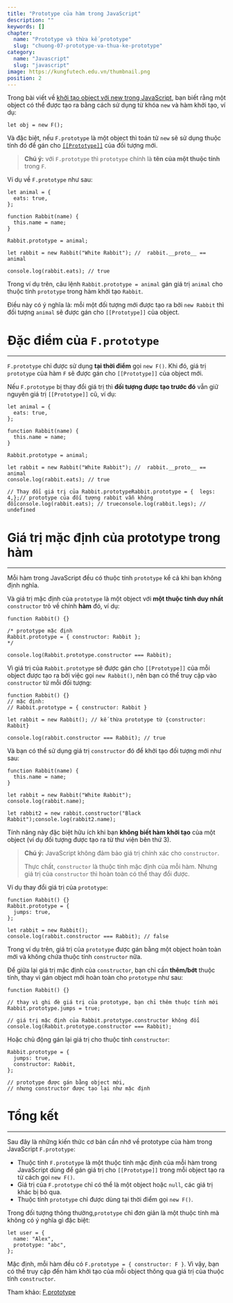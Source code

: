 ```yaml
---
title: "Prototype của hàm trong JavaScript"
description: ""
keywords: []
chapter:
  name: "Prototype và thừa kế prototype"
  slug: "chuong-07-prototype-va-thua-ke-prototype"
category:
  name: "Javascript"
  slug: "javascript"
image: https://kungfutech.edu.vn/thumbnail.png
position: 2
---
```


Trong bài viết về [khởi tạo object với new trong JavaScript](/khoi-tao-object-new-trong-javascript/), bạn biết rằng một object có thể được tạo ra bằng cách sử dụng từ khóa `new` và hàm khởi tạo, ví dụ:

    let obj = new F();

Và đặc biệt, nếu `F.prototype` là một object thì toán tử `new` sẽ sử dụng thuộc tính đó để gán cho [`[[Prototype]]`](/prototype-la-gi-prototype-trong-javascript/) của đối tượng mới.

> **Chú ý:** với `F.prototype` thì `prototype` chính là **tên của một thuộc tính** trong `F`.

Ví dụ về `F.prototype` như sau:

    let animal = {
      eats: true,
    };
    
    function Rabbit(name) {
      this.name = name;
    }
    
    Rabbit.prototype = animal;
    
    let rabbit = new Rabbit("White Rabbit"); //  rabbit.__proto__ == animal
    
    console.log(rabbit.eats); // true

Trong ví dụ trên, câu lệnh `Rabbit.prototype = animal` gán giá trị `animal` cho thuộc tính `prototype` trong hàm khởi tạo `Rabbit`.

Điều này có ý nghĩa là: mỗi một đối tượng mới được tạo ra bởi `new Rabbit` thì đối tượng `animal` sẽ được gán cho `[[Prototype]]` của object.

# Đặc điểm của `F.prototype`
----------------------------------------------------------------------------------------

`F.prototype` chỉ được sử dụng **tại thời điểm** gọi `new F()`. Khi đó, giá trị `prototype` của hàm `F` sẽ được gán cho `[[Prototype]]` của object mới.

Nếu `F.prototype` bị thay đổi giá trị thì **đối tượng được tạo trước đó** vẫn giữ nguyên giá trị `[[Prototype]]` cũ, ví dụ:

    let animal = {
      eats: true,
    };
    
    function Rabbit(name) {
      this.name = name;
    }
    
    Rabbit.prototype = animal;
    
    let rabbit = new Rabbit("White Rabbit"); //  rabbit.__proto__ == animal
    console.log(rabbit.eats); // true
    
    // Thay đổi giá trị của Rabbit.prototypeRabbit.prototype = {  legs: 4,};// prototype của đối tượng rabbit vẫn không đổiconsole.log(rabbit.eats); // trueconsole.log(rabbit.legs); // undefined

# Giá trị mặc định của prototype trong hàm
------------------------------------------------------------------------------------------------------------------------------------

Mỗi hàm trong JavaScript đều có thuộc tính `prototype` kể cả khi bạn không định nghĩa.

Và giá trị mặc định của `prototype` là một object với **một thuộc tính duy nhất** `constructor` trỏ về chính **hàm** đó, ví dụ:

    function Rabbit() {}
    
    /* prototype mặc định
    Rabbit.prototype = { constructor: Rabbit };
    */
    
    console.log(Rabbit.prototype.constructor === Rabbit);

Vì giá trị của `Rabbit.prototype` sẽ được gán cho `[[Prototype]]` của mỗi object được tạo ra bởi việc gọi `new Rabbit()`, nên bạn có thể truy cập vào `constructor` từ mỗi đối tượng:

    function Rabbit() {}
    // mặc định:
    // Rabbit.prototype = { constructor: Rabbit }
    
    let rabbit = new Rabbit(); // kế thừa prototype từ {constructor: Rabbit}
    
    console.log(rabbit.constructor === Rabbit); // true

Và bạn có thể sử dụng giá trị `constructor` đó để khởi tạo đối tượng mới như sau:

    function Rabbit(name) {
      this.name = name;
    }
    
    let rabbit = new Rabbit("White Rabbit");
    console.log(rabbit.name);
    
    let rabbit2 = new rabbit.constructor("Black Rabbit");console.log(rabbit2.name);

Tính năng này đặc biệt hữu ích khi bạn **không biết hàm khởi tạo** của một object (ví dụ đối tượng được tạo ra từ thư viện bên thứ 3).

> **Chú ý:** JavaScript không đảm bảo giá trị chính xác cho `constructor`.
> 
> Thực chất, `constructor` là thuộc tính mặc định của mỗi hàm. Nhưng giá trị của `constructor` thì hoàn toàn có thể thay đổi được.

Ví dụ thay đổi giá trị của `prototype`:

    function Rabbit() {}
    Rabbit.prototype = {
      jumps: true,
    };
    
    let rabbit = new Rabbit();
    console.log(rabbit.constructor === Rabbit); // false

Trong ví dụ trên, giá trị của `prototype` được gán bằng một object hoàn toàn mới và không chứa thuộc tính `constructor` nữa.

Để giữa lại giá trị mặc định của `constructor`, bạn chỉ cần **thêm/bớt** thuộc tính, thay vì gán object mới hoàn toàn cho `prototype` như sau:

    function Rabbit() {}
    
    // thay vì ghi đè giá trị của prototype, bạn chỉ thêm thuộc tính mới
    Rabbit.prototype.jumps = true;
    
    // giá trị mặc định của Rabbit.prototype.constructor không đổi
    console.log(Rabbit.prototype.constructor === Rabbit);

Hoặc chủ động gán lại giá trị cho thuộc tính `constructor`:

    Rabbit.prototype = {
      jumps: true,
      constructor: Rabbit,
    };
    
    // prototype được gán bằng object mới,
    // nhưng constructor được tạo lại như mặc định

# Tổng kết
-------------------------------------

Sau đây là những kiến thức cơ bản cần nhớ về prototype của hàm trong JavaScript `F.prototype`:

*   Thuộc tính `F.prototype` là một thuộc tính mặc định của mỗi hàm trong JavaScript dùng để gán giá trị cho `[[Prototype]]` trong mỗi object tạo ra từ cách gọi `new F()`.
*   Giá trị của `F.prototype` chỉ có thể là một object hoặc `null`, các giá trị khác bị bỏ qua.
*   Thuộc tính `prototype` chỉ được dùng tại thời điểm gọi `new F()`.

Trong đối tượng thông thường,`prototype` chỉ đơn giản là một thuộc tính mà không có ý nghĩa gì đặc biệt:

    let user = {
      name: "Alex",
      prototype: "abc",
    };

Mặc định, mỗi hàm đều có `F.prototype = { constructor: F }`. Vì vậy, bạn có thể truy cập đến hàm khởi tạo của mỗi object thông qua giá trị của thuộc tính `constructor`.

Tham khảo: [F.prototype](https://javascript.info/function-prototype)